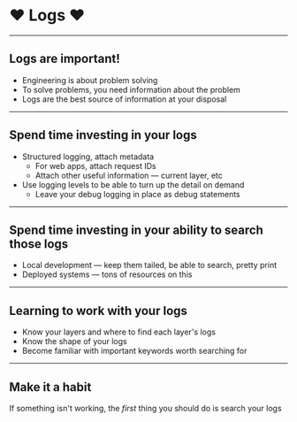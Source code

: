 # ❤️ Logs ❤️

---

## Logs are important!

- Engineering is about problem solving
- To solve problems, you need information about the problem
- Logs are the best source of information at your disposal

---

## Spend time investing in your logs

- Structured logging, attach metadata
  - For web apps, attach request IDs
  - Attach other useful information — current layer, etc
- Use logging levels to be able to turn up the detail on demand
  - Leave your debug logging in place as debug statements

---

## Spend time investing in your ability to search those logs

- Local development — keep them tailed, be able to search, pretty print
- Deployed systems — tons of resources on this

---

## Learning to work with your logs

- Know your layers and where to find each layer's logs
- Know the shape of your logs
- Become familiar with important keywords worth searching for

---

## Make it a habit

If something isn't working, the _first_ thing you should do is search your logs
